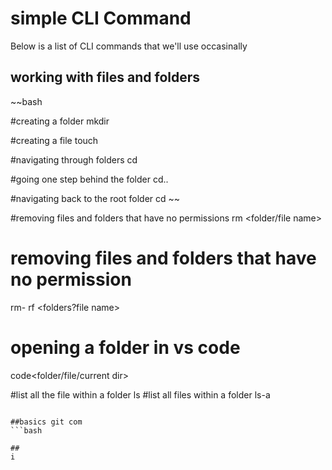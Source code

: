 # simple CLI Command

Below is a list of CLI commands that we'll use occasinally

## working with files and  folders

~~bash

#creating a folder
mkdir <folder-name>

#creating a file
touch <file-name>

#navigating through folders
cd <folder- name>

#going  one step behind the folder
cd..

#navigating back to the root folder
cd ~~

#removing files and folders that have no permissions
rm <folder/file name>

# removing files and folders that have no permission
rm- rf <folders?file name>

# opening a folder in vs code
code<folder/file/current dir>

#list all the file within a folder
ls
#list all files  within a folder
ls-a
~~~

##basics git com
```bash

##
i
